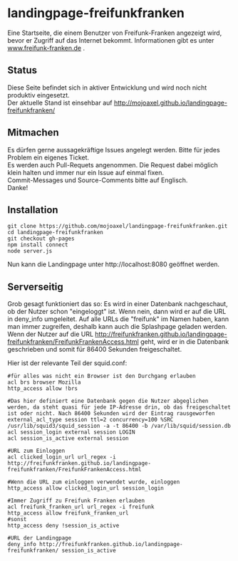 landingpage-freifunkfranken
===========================

Eine Startseite, die einem Benutzer von Freifunk-Franken angezeigt wird, bevor er Zugriff auf das Internet bekommt.
Informationen gibt es unter www.freifunk-franken.de .

Status
------

Diese Seite befindet sich in aktiver Entwicklung und wird noch nicht produktiv eingesetzt.   
Der aktuelle Stand ist einsehbar auf http://mojoaxel.github.io/landingpage-freifunkfranken/

Mitmachen
---------

Es dürfen gerne aussagekräftige Issues angelegt werden. Bitte für jedes Problem ein eigenes Ticket.   
Es werden auch Pull-Requets angenommen. Die Request dabei möglich klein halten und immer nur ein Issue auf einmal fixen.   
Commit-Messages und Source-Comments bitte auf Englisch.   
Danke!

Installation
------------

```
git clone https://github.com/mojoaxel/landingpage-freifunkfranken.git
cd landingpage-freifunkfranken
git checkout gh-pages
npm install connect
node server.js
```
Nun kann die Landingpage unter http://localhost:8080 geöffnet werden.

Serverseitig
------------

Grob gesagt funktioniert das so: Es wird in einer Datenbank nachgeschaut, ob der Nutzer schon "eingeloggt" ist. Wenn nein, dann wird er auf die URL in deny_info umgeleitet.
Auf alle URLs die "freifunk" im Namen haben, kann man immer zugreifen, deshalb kann auch die Splashpage geladen werden.
Wenn der Nutzer auf die URL http://freifunkfranken.github.io/landingpage-freifunkfranken/FreifunkFrankenAccess.html geht, wird er in die Datenbank geschrieben und somit für 86400 Sekunden freigeschaltet. 

Hier ist der relevante Teil der squid.conf:

```
#für alles was nicht ein Browser ist den Durchgang erlauben
acl brs browser Mozilla
http_access allow !brs

#Das hier definiert eine Datenbank gegen die Nutzer abgeglichen werden, da steht quasi für jede IP-Adresse drin, ob das freigeschaltet ist oder nicht. Nach 86400 Sekunden wird der Eintrag rausgeworfen
external_acl_type session ttl=2 concurrency=100 %SRC /usr/lib/squid3/squid_session -a -t 86400 -b /var/lib/squid/session.db
acl session_login external session LOGIN
acl session_is_active external session

#URL zum Einloggen
acl clicked_login_url url_regex -i http://freifunkfranken.github.io/landingpage-freifunkfranken/FreifunkFrankenAccess.html

#Wenn die URL zum einloggen verwendet wurde, einloggen
http_access allow clicked_login_url session_login

#Immer Zugriff zu Freifunk Franken erlauben
acl freifunk_franken_url url_regex -i freifunk
http_access allow freifunk_franken_url
#sonst
http_access deny !session_is_active

#URL der Landingpage
deny_info http://freifunkfranken.github.io/landingpage-freifunkfranken/ session_is_active
```